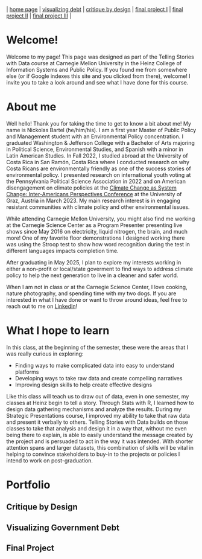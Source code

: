 | [home page](https://ncbartel.github.io/Portfolio/) | [visualizing debt](visualizing-government-debt) | [critique by design](critique-by-design) | [final project I](final-project-part-one) | [final project II](final-project-part-two) | [final project III](final-project-part-three) |

# Welcome!
Welcome to my page! This page was designed as part of the Telling Stories with Data course at Carnegie Mellon University in the Heinz College of Information Systems and Public Policy. If you found me from somewhere else (or if Google indexes this site and you clicked from there), welcome! I invite you to take a look around and see what I have done for this course. 

# About me
Well hello! Thank you for taking the time to get to know a bit about me! My name is Nickolas Bartel (he/him/his). I am a first year Master of Public Policy and Management student with an Environmental Policy concentration. I graduated Washington & Jefferson College with a Bachelor of Arts majoring in Political Science, Environmental Studies, and Spanish with a minor in Latin American Studies. In Fall 2022, I studied abroad at the University of Costa Rica in San Ramón, Costa Rica where I conducted research on why Costa Ricans are environmentally friendly as one of the success stories of environmental policy. I presented research on international youth voting at the Pennsylvania Political Science Association in 2022 and on American disengagement on climate policies at the [Climate Change as System Change: Inter-Americans Perspectives Conference](https://interamerikanistik.uni-graz.at/en/events/detail/article/climate-change-as-system-change-inter-american-perspectives/) at the University of Graz, Austria in March 2023. My main research interest is in engaging resistant communities with climate policy and other environmental issues. 

While attending Carnegie Mellon University, you might also find me working at the Carnegie Science Center as a Program Presenter presenting live shows since May 2016 on electricity, liquid nitrogen, the brain, and much more! One of my favorite floor demonstrations I designed working there was using the Stroop test to show how word recognition during the test in different languages impacts completion time. 

After graduating in May 2025, I plan to explore my interests working in either a non-profit or local/state goverment to find ways to address climate policy to help the next generation to live in a cleaner and safer world.

When I am not in class or at the Carnegie Science Center, I love cooking, nature photography, and spending time with my two dogs. If you are interested in what I have done or want to throw around ideas, feel free to reach out to me on [LinkedIn](https://www.linkedin.com/in/nickolas-bartel/)!


# What I hope to learn
In this class, at the beginning of the semester, these were the areas that I was really curious in exploring:
- Finding ways to make complicated data into easy to understand platforms
- Developing ways to take raw data and create compelling narratives 
- Improving design skills to help create effective designs 

Like this class will teach us to draw out of data, even in one semester, my classes at Heinz begin to tell a story. Through Stats with R, I learned how to design data gathering mechanisms and analyze the results. During my Strategic Presentations course, I improved my ability to take that raw data and present it verbally to others. Telling Stories with Data builds on those classes to take that analysis and design it in a way that, without me even being there to explain, is able to easily understand the message created by the project and is persuaded to act in the way it was intended. With shorter attention spans and larger datasets, this combination of skills will be vital in helping to convince stakeholders to buy-in to the projects or policies I intend to work on post-graduation.

# Portfolio
## Critique by Design
## Visualizing Government Debt
## Final Project
